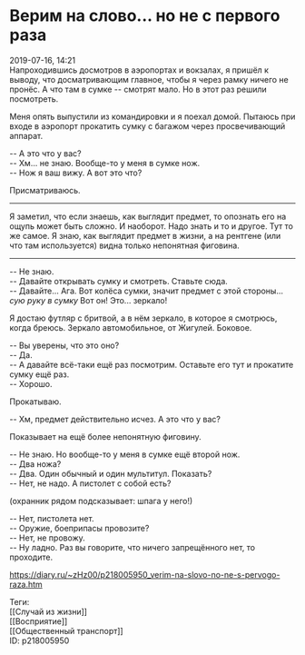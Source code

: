 Верим на слово... но не с первого раза
=======================================

   
 2019-07-16, 14:21   
  Напроходившись досмотров в аэропортах и вокзалах, я пришёл к выводу, что досматривающим главное, чтобы я через рамку ничего не пронёс. А что там в сумке -- смотрят мало. Но в этот раз решили посмотреть.   
   
 Меня опять выпустили из командировки и я поехал домой. Пытаюсь при входе в аэропорт прокатить сумку с багажом через просвечивающий аппарат.   
   
 -- А это что у вас?   
 -- Хм... не знаю. Вообще-то у меня в сумке нож.   
 -- Нож я ваш вижу. А вот это что?   
   
 Присматриваюсь.   
   
 * * *   
   
 Я заметил, что если знаешь, как выглядит предмет, то опознать его на ощупь может быть сложно. И наоборот. Надо знать и то и другое. Тут то же самое. Я знаю, как выглядит предмет в жизни, а на рентгене (или что там используется) видна только непонятная фиговина.   
   
 * * *   
   
 -- Не знаю.   
 -- Давайте открывать сумку и смотреть. Ставьте сюда.   
 -- Давайте... Ага. Вот колёса сумки, значит предмет с этой стороны... *сую руку в сумку* Вот он! Это... зеркало!   
   
 Я достаю футляр с бритвой, а в нём зеркало, в которое я смотрюсь, когда бреюсь. Зеркало автомобильное, от Жигулей. Боковое.   
   
 -- Вы уверены, что это оно?   
 -- Да.   
 -- А давайте всё-таки ещё раз посмотрим. Оставьте его тут и прокатите сумку ещё раз.   
 -- Хорошо.   
   
 Прокатываю.   
   
 -- Хм, предмет действительно исчез. А это что у вас?   
   
 Показывает на ещё более непонятную фиговину.   
   
 -- Не знаю. Но вообще-то у меня в сумке ещё второй нож.   
 -- Два ножа?   
 -- Два. Один обычный и один мультитул. Показать?   
 -- Нет, не надо. А пистолет с собой есть?   
   
 (охранник рядом подсказывает: шпага у него!)   
   
 -- Нет, пистолета нет.   
 -- Оружие, боеприпасы провозите?   
 -- Нет, не провожу.   
 -- Ну ладно. Раз вы говорите, что ничего запрещённого нет, то проходите.   
    
 <https://diary.ru/~zHz00/p218005950_verim-na-slovo-no-ne-s-pervogo-raza.htm>   
   
 Теги:   
 [[Случай из жизни]]   
 [[Восприятие]]   
 [[Общественный транспорт]]   
 ID: p218005950